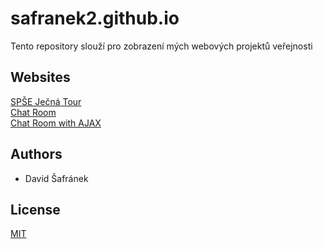 # safranek2.github.io

Tento repository slouží pro zobrazení mých webových projektů veřejnosti

## Websites

[SPŠE Ječná Tour](https://safranek2.github.io/spsejecnatour/)<br/>
[Chat Room](https://safranek2.github.io/chatroom/)<br/>
[Chat Room with AJAX](https://safranek2.github.io/chatroomajax/)

## Authors

- David Šafránek

## License

[MIT](https://choosealicense.com/licenses/mit/)

